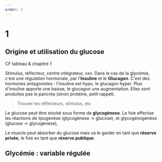 ```yaml
---
order: 3
---
```


# 1
## Origine et utilisation du glucose
CF tableau & chapitre 1

Stimulus, réflecteur, centre intégrateur, xxx. Dans le cas de la glycémie, c'est une régulation hormonale, par l'**Insuline** et le **Glucagon**. C'est des hormones antagonistes : l'insuline est hypo, le glucagon hyper. Plus d'insuline apporte une baisse, le glucagon une augmentation. Elles sont produites pas le pancréa (sinon protéine, petit rappel).

> Trouver les réflecteurs, stimulus, etc

Le glucose peut être stocké sous forme de **glycogènese**. Le foie effectue les réactions de lipogenèse (glycogènese -> glucose), et glycogénogénèse (glucose -> glycogènese), 

Le muscle peut absorber du glucose mais va le garder en tant que **réserve privée**, le foie en tant que **réserve publique**. 
## Glycémie : variable régulée

